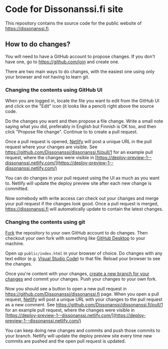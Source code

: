 # Code for Dissonanssi.fi site

This repository contains the source code for the public website of https://dissonanssi.fi.

## How to do changes?

You will need to have a GitHub account to propose changes. If you don't have one, go to https://github.com/join and create one.

There are two main ways to do changes, with the easiest one using only your browser and not having to learn git.

### Changing the contents using GitHub UI

When you are logged in, locate the file you want to edit from the GitHub UI and click on the "Edit" icon (it looks like a pencil) right above the source code.

Do the changes you want and then propose a file change. Write a small note saying what you did, preferably in English but Finnish is OK too, and then click "Propose file change". Continue to to create a pull request.

Once a pull request is opened, [Netlify](https://www.netlify.com/) will post a unique URL in the pull request where your changes are visible. See https://github.com/Dissonanssi/dissonanssi.fi/pull/1 for an example pull request, where the changes were visible in [https://deploy-preview-1--dissonanssi.netlify.com/](https://deploy-preview-1--dissonanssi.netlify.com/)

You can do changes in your pull request using the UI as much as you want to. Netlify will update the deploy preview site after each new change is committed.

Now somebody with write access can check out your changes and merge your pull request if the changes look good. Once a pull request is merged, https://dissonanssi.fi will automatically update to contain the latest changes.

### Changing the contents using git

[Fork](https://help.github.com/en/articles/about-forks) the repository to your own GitHub account to do changes. Then checkout your own fork with something like [GitHub Desktop](https://desktop.github.com/) to your machine.

Open up `public/index.html` in your browser of choice. Do changes with any text editor (e.g. [Visual Studio Code](https://code.visualstudio.com/)) to that file. Reload your browser to see the changes.

Once you're content with your changes, [create a new branch for your changes](https://help.github.com/en/desktop/contributing-to-projects/creating-a-branch-for-your-work) and commit your changes. Push your changes to your own fork.

Now you should see a button to open a new pull request in https://github.com/Dissonanssi/dissonanssi.fi page. When you open a pull request, [Netlify](https://www.netlify.com/) will post a unique URL with your changes to the pull request as a new comment. See https://github.com/Dissonanssi/dissonanssi.fi/pull/1 for an example pull request, where the changes were visible in [https://deploy-preview-1--dissonanssi.netlify.com/](https://deploy-preview-1--dissonanssi.netlify.com/)

You can keep doing new changes and commits and push those commits to your branch. Netlify will update the deploy preview site every time new commits are pushed and the open pull request is updated.
